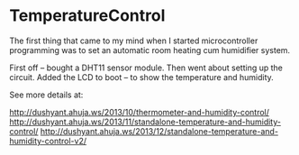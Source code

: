 TemperatureControl
==================
The first thing that came to my mind when I started microcontroller programming was to set an automatic room heating cum humidifier system.

First off – bought a DHT11 sensor module. Then went about setting up the circuit. Added the LCD to boot – to show the temperature and humidity.

See more details at:

http://dushyant.ahuja.ws/2013/10/thermometer-and-humidity-control/
http://dushyant.ahuja.ws/2013/11/standalone-temperature-and-humidity-control/
http://dushyant.ahuja.ws/2013/12/standalone-temperature-and-humidity-control-v2/



